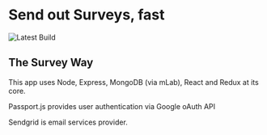 # Send out Surveys, fast

![Latest Build](https://travis-ci.org/rosnovsky/surveyway.svg?branch=master)

## The Survey Way

This app uses Node, Express, MongoDB (via mLab), React and Redux at its core.

Passport.js provides user authentication via Google oAuth API

Sendgrid is email services provider.
